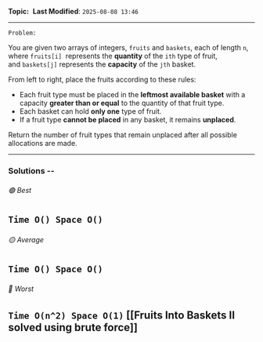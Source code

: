 **Topic:**  
**Last Modified**:  `2025-08-08 13:46`

---
`Problem:`

You are given two arrays of integers, `fruits` and `baskets`, each of length `n`, where `fruits[i]` 
represents the **quantity** of the `ith` type of fruit, and `baskets[j]` represents the **capacity** of the `jth` basket.

From left to right, place the fruits according to these rules:

- Each fruit type must be placed in the **leftmost available basket** with a capacity **greater than or equal** to the quantity of that fruit type.
- Each basket can hold **only one** type of fruit.
- If a fruit type **cannot be placed** in any basket, it remains **unplaced**.

Return the number of fruit types that remain unplaced after all possible allocations are made.

---
### Solutions -- 

###### 🟢 Best
 `Time O() Space O()` 
----------------------------------------------------------------------------------------------
###### 🟡 Average
 `Time O() Space O()` 
----------------------------------------------------------------------------------------------
###### 🔴 Worst
 `Time O(n^2) Space O(1)` [[Fruits Into Baskets II solved using brute force]] 
----------------------------------------------------------------------------------------------